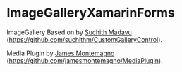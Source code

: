 # ImageGalleryXamarinForms

ImageGallery Based on by [Suchith Madavu](https://github.com/suchithm) (https://github.com/suchithm/CustomGalleryControl).

Media Plugin by [James Montemagno](https://github.com/jamesmontemagno) (https://github.com/jamesmontemagno/MediaPlugin).
